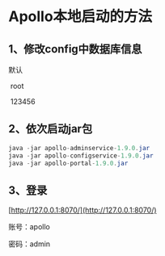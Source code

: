 # Apollo本地启动的方法

## 1、修改config中数据库信息

默认

​	root

​	123456

## 2、依次启动jar包

```java
java -jar apollo-adminservice-1.9.0.jar
java -jar apollo-configservice-1.9.0.jar
java -jar apollo-portal-1.9.0.jar
```



## 3、登录

[http://127.0.0.1:8070/](http://127.0.0.1:8070/)

账号：apollo

密码：admin